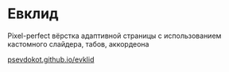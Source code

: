 # Евклид
Pixel-perfect вёрстка адаптивной страницы с использованием кастомного слайдера, табов, аккордеона

[psevdokot.github.io/evklid](psevdokot.github.io/evklid)
